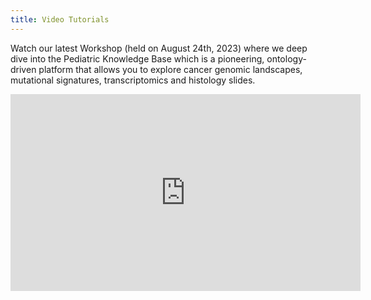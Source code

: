 ```yaml
---
title: Video Tutorials
---
```


Watch our latest Workshop (held on August 24th, 2023) where we deep dive into the Pediatric Knowledge Base which is a pioneering, ontology-driven platform that allows you to explore cancer genomic landscapes, mutational signatures, transcriptomics and histology slides.
<iframe width="560" height="315" src="https://www.youtube.com/embed/YT79UdW6EtU?si=FblH7Ni4iSICvYYe" title="YouTube video player" frameborder="0" allow="accelerometer; autoplay; clipboard-write; encrypted-media; gyroscope; picture-in-picture; web-share" allowfullscreen></iframe>
